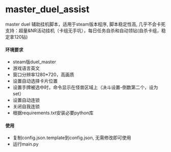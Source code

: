 # master_duel_assist

master duel  辅助挂机脚本，适用于steam版本程序, 脚本稳定性高, 几乎不会卡死
支持：超量&NR活动挂机（卡组无手坑），每日任务自杀和自动领钻(自杀卡组，稳定拿120钻)

#### 环境要求

- steam版duel_master
- 游戏语言英文
- 窗口分辨率1280*720，高画质
- 设置自动选择卡片位置
- 设置手牌被选中时，命令显示在怪兽区域上（决斗设置-倒数第二个，设为set）
- 设置自动连锁
- 关闭自我连锁
- 根据requirements.txt安装必要python库

#### 使用

- 复制config.json.template到config.json, 无需修改即可使用
- 运行main.py
